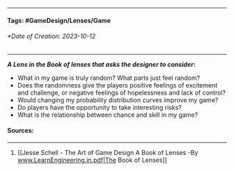 __________________________________________________________________________
#### **Tags:** #GameDesign/Lenses/Game   
###### *Date of Creation: 2023-10-12
__________________________________________________________________________

***A Lens in the Book of lenses that asks the designer to consider:***
- What in my game is truly random? What parts just feel random?
- Does the randomness give the players positive feelings of excitement and challenge, or negative feelings of hopelessness and lack of control?
- Would changing my probability distribution curves improve my game?
- Do players have the opportunity to take interesting risks?
- What is the relationship between chance and skill in my game?
#### Sources:
__________________________________________________________________________
1. [[Jesse Schell - The Art of Game Design A Book of Lenses -By www.LearnEngineering.in.pdf|The Book of Lenses]]